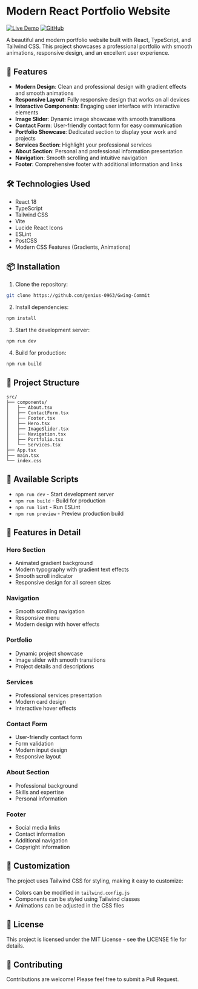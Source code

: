 # Modern React Portfolio Website

[![Live Demo](https://img.shields.io/badge/Live%20Demo-View%20Website-blue)](https://vocal-axolotl-b1c8a0.netlify.app/)
[![GitHub](https://img.shields.io/badge/GitHub-Repository-black)](https://github.com/genius-0963/Gwing-Commit)

A beautiful and modern portfolio website built with React, TypeScript, and Tailwind CSS. This project showcases a professional portfolio with smooth animations, responsive design, and an excellent user experience.

## 🚀 Features

- **Modern Design**: Clean and professional design with gradient effects and smooth animations
- **Responsive Layout**: Fully responsive design that works on all devices
- **Interactive Components**: Engaging user interface with interactive elements
- **Image Slider**: Dynamic image showcase with smooth transitions
- **Contact Form**: User-friendly contact form for easy communication
- **Portfolio Showcase**: Dedicated section to display your work and projects
- **Services Section**: Highlight your professional services
- **About Section**: Personal and professional information presentation
- **Navigation**: Smooth scrolling and intuitive navigation
- **Footer**: Comprehensive footer with additional information and links

## 🛠️ Technologies Used

- React 18
- TypeScript
- Tailwind CSS
- Vite
- Lucide React Icons
- ESLint
- PostCSS
- Modern CSS Features (Gradients, Animations)

## 📦 Installation

1. Clone the repository:
```bash
git clone https://github.com/genius-0963/Gwing-Commit
```

2. Install dependencies:
```bash
npm install
```

3. Start the development server:
```bash
npm run dev
```

4. Build for production:
```bash
npm run build
```

## 🎨 Project Structure

```
src/
├── components/
│   ├── About.tsx
│   ├── ContactForm.tsx
│   ├── Footer.tsx
│   ├── Hero.tsx
│   ├── ImageSlider.tsx
│   ├── Navigation.tsx
│   ├── Portfolio.tsx
│   └── Services.tsx
├── App.tsx
├── main.tsx
└── index.css
```

## 🚀 Available Scripts

- `npm run dev` - Start development server
- `npm run build` - Build for production
- `npm run lint` - Run ESLint
- `npm run preview` - Preview production build

## 🎯 Features in Detail

### Hero Section
- Animated gradient background
- Modern typography with gradient text effects
- Smooth scroll indicator
- Responsive design for all screen sizes

### Navigation
- Smooth scrolling navigation
- Responsive menu
- Modern design with hover effects

### Portfolio
- Dynamic project showcase
- Image slider with smooth transitions
- Project details and descriptions

### Services
- Professional services presentation
- Modern card design
- Interactive hover effects

### Contact Form
- User-friendly contact form
- Form validation
- Modern input design
- Responsive layout

### About Section
- Professional background
- Skills and expertise
- Personal information

### Footer
- Social media links
- Contact information
- Additional navigation
- Copyright information

## 🎨 Customization

The project uses Tailwind CSS for styling, making it easy to customize:
- Colors can be modified in `tailwind.config.js`
- Components can be styled using Tailwind classes
- Animations can be adjusted in the CSS files

## 📝 License

This project is licensed under the MIT License - see the LICENSE file for details.

## 👥 Contributing

Contributions are welcome! Please feel free to submit a Pull Request. 
